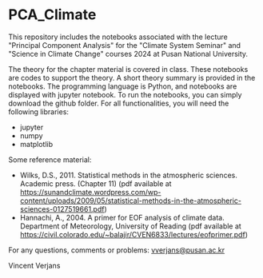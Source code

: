 # PCA_Climate
This repository includes the notebooks associated with the lecture "Principal Component Analysis" for the "Climate System Seminar" and "Science in Climate Change" courses 2024 at Pusan National University.

The theory for the chapter material is covered in class. These notebooks are codes to support the theory. A short theory summary is provided in the notebooks.
The programming language is Python, and notebooks are displayed with jupyter notebook. To run the notebooks, you can simply download the github folder. For all functionalities, you will need the following libraries:
- jupyter
- numpy
- matplotlib

Some reference material:
- Wilks, D.S., 2011. Statistical methods in the atmospheric sciences. Academic press. (Chapter 11)
  (pdf available at https://sunandclimate.wordpress.com/wp-content/uploads/2009/05/statistical-methods-in-the-atmospheric-sciences-0127519661.pdf)
- Hannachi, A., 2004. A primer for EOF analysis of climate data. Department of Meteorology, University of Reading
  (pdf available at https://civil.colorado.edu/~balajir/CVEN6833/lectures/eofprimer.pdf)

For any questions, comments or problems: vverjans@pusan.ac.kr 

Vincent Verjans

